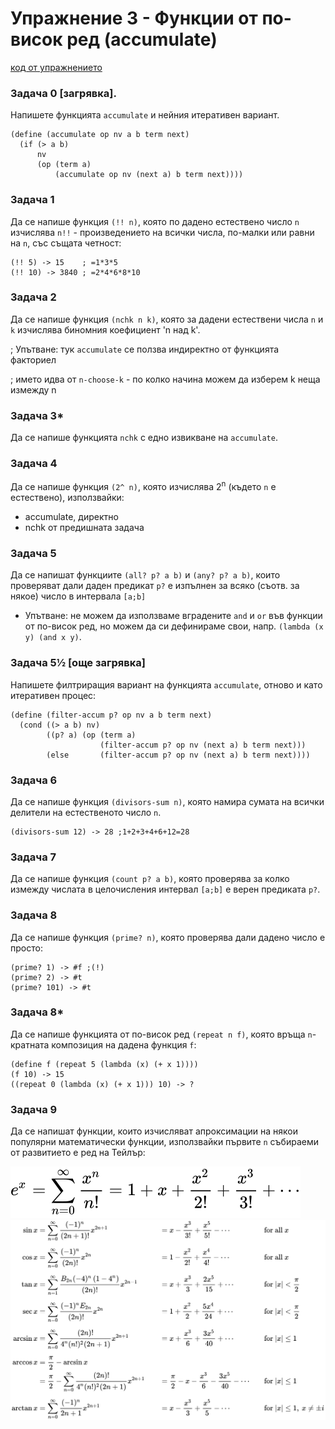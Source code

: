 # Упражнение 3 - Функции от по-висок ред (accumulate)

[код от упражнението](ex03-20201027-solutions.rkt)

### Задача 0 [загрявка].
Напишете функцията `accumulate` и нейния итеративен вариант.
```
(define (accumulate op nv a b term next)
  (if (> a b)
      nv
      (op (term a)
          (accumulate op nv (next a) b term next))))
```
### Задача 1
Да се напише функция `(!! n)`, която по дадено естествено число `n` изчислява `n!!` - произведението на всички числа, по-малки или равни на `n`, със същата четност:
```
(!! 5) -> 15    ; =1*3*5
(!! 10) -> 3840 ; =2*4*6*8*10
```
### Задача 2
Да се напише функция `(nchk n k)`, която за дадени естествени числа `n` и `k` изчислява биномния коефициент 'n над k'.

; Упътване: тук `accumulate` се ползва индиректно от функцията факториел

; името идва от `n-choose-k` - по колко начина можем да изберем k неща измежду n

### Задача 3*
Да се напише функцията `nchk` с едно извикване на `accumulate`.

### Задача 4
Да се напише функция `(2^ n)`, която изчислява 2<sup>n</sup> (където `n` е естествено), използвайки:
- accumulate, директно
- nchk от предишната задача

### Задача 5
Да се напишат функциите `(all? p? a b)` и `(any? p? a b)`, които проверяват дали даден предикат `p?` е изпълнен за всяко (съотв. за някое) число в интервала `[a;b]`
- Упътване: не можем да използваме вградените `and` и `or` във функции от по-висок ред, но можем да си дефинираме свои, напр. `(lambda (x y) (and x y)`.

### Задача 5½ [още загрявка]
Напишете филтриращия вариант на функцията `accumulate`, отново и като итеративен процес:
```
(define (filter-accum p? op nv a b term next)
  (cond ((> a b) nv)
        ((p? a) (op (term a)
                    (filter-accum p? op nv (next a) b term next)))
        (else       (filter-accum p? op nv (next a) b term next))))
```
### Задача 6
Да се напише функция `(divisors-sum n)`, която намира сумата на всички делители на естественото число `n`.
```
(divisors-sum 12) -> 28 ;1+2+3+4+6+12=28
```
### Задача 7
Да се напише функция `(count p? a b)`, която проверява за колко измежду числата в целочисления интервал `[a;b]` е верен предиката `p?`.

### Задача 8
Да се напише функция `(prime? n)`, която проверява дали дадено число е просто:
```
(prime? 1) -> #f ;(!)
(prime? 2) -> #t
(prime? 101) -> #t
```
### Задача 8*
Да се напише функцията от по-висок ред `(repeat n f)`, която връща `n`-кратната композиция на дадена функция `f`:
```
(define f (repeat 5 (lambda (x) (+ x 1))))
(f 10) -> 15
((repeat 0 (lambda (x) (+ x 1))) 10) -> ?
```
### Задача 9
Да се напишат функции, които изчисляват апроксимации на някои популярни математически функции, използвайки първите `n` събираеми от развитието е ред на Тейлър:

![](img/taylor0.svg)
![](img/taylor1.svg)
